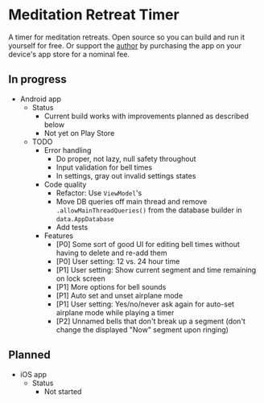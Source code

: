 # Meditation Retreat Timer

A timer for meditation retreats. Open source so you can build and run it yourself for free. Or support the [author](https://twitter.com/a_p_ellis) by purchasing the app on your device's app store for a nominal fee.

## In progress

* Android app
   * Status
      * Current build works with improvements planned as described below
      * Not yet on Play Store
   * TODO
      * Error handling
         * Do proper, not lazy, null safety throughout
         * Input validation for bell times
         * In settings, gray out invalid settings states
      * Code quality
         * Refactor: Use `ViewModel`'s
         * Move DB queries off main thread and remove `.allowMainThreadQueries()` from the database builder in `data.AppDatabase`
         * Add tests
      * Features
         * [P0] Some sort of good UI for editing bell times without having to delete and re-add them
         * [P0] User setting: 12 vs. 24 hour time
         * [P1] User setting: Show current segment and time remaining on lock screen
         * [P1] More options for bell sounds
         * [P1] Auto set and unset airplane mode
         * [P1] User setting: Yes/no/never ask again for auto-set airplane mode while playing a timer
         * [P2] Unnamed bells that don't break up a segment (don't change the displayed "Now" segment upon ringing)

## Planned

* iOS app
   * Status
      * Not started
